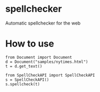 # spellchecker
Automatic spellchecker for the web

# How to use
```
from Document import Document
d = Document("samples/nytimes.html")
t = d.get_text()

from SpellCheckAPI import SpellCheckAPI
s = SpellCheckAPI()
s.spellcheck(t)
```
